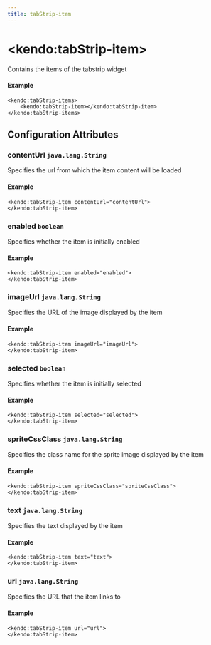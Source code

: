 ```yaml
---
title: tabStrip-item
---
```


# \<kendo:tabStrip-item\>

Contains the items of the tabstrip widget

#### Example
    <kendo:tabStrip-items>
        <kendo:tabStrip-item></kendo:tabStrip-item>
    </kendo:tabStrip-items>

## Configuration Attributes

### contentUrl `java.lang.String`

Specifies the url from which the item content will be loaded

#### Example
    <kendo:tabStrip-item contentUrl="contentUrl">
    </kendo:tabStrip-item>

### enabled `boolean`

Specifies whether the item is initially enabled

#### Example
    <kendo:tabStrip-item enabled="enabled">
    </kendo:tabStrip-item>

### imageUrl `java.lang.String`

Specifies the URL of the image displayed by the item

#### Example
    <kendo:tabStrip-item imageUrl="imageUrl">
    </kendo:tabStrip-item>

### selected `boolean`

Specifies whether the item is initially selected

#### Example
    <kendo:tabStrip-item selected="selected">
    </kendo:tabStrip-item>

### spriteCssClass `java.lang.String`

Specifies the class name for the sprite image displayed by the item

#### Example
    <kendo:tabStrip-item spriteCssClass="spriteCssClass">
    </kendo:tabStrip-item>

### text `java.lang.String`

Specifies the text displayed by the item

#### Example
    <kendo:tabStrip-item text="text">
    </kendo:tabStrip-item>

### url `java.lang.String`

Specifies the URL that the item links to

#### Example
    <kendo:tabStrip-item url="url">
    </kendo:tabStrip-item>

